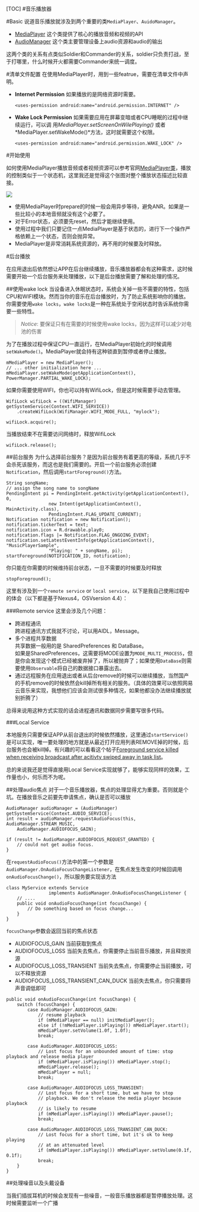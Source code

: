 
[TOC]
#音乐播放器

#Basic
说道音乐播放就涉及到两个重要的类`MediaPlayer`、`AuidoManager`。
* [MediaPlayer](https://developer.android.com/reference/android/media/MediaPlayer.html)  这个类提供了核心的播放音频和视频的API
* [AudioManager](https://developer.android.com/reference/android/media/AudioManager.html)  这个类主要管理设备上audio资源和audio的输出

这两个类的关系有点类似Soldier和Commander的关系，soldier只负责打战，至于打哪里，什么时候开火都需要Commander来统一调度。


#清单文件配置
在使用MediaPlayer时，用到一些featrue，需要在清单文件中声明。

* **Internet Permission** 如果播放的是网络资源时需要。
  ```
  <uses-permission android:name="android.permission.INTERNET" />
  ```
* **Wake Lock Permission** 如果需要应用在屏幕变暗或者CPU睡眠的过程中继续运行，可以调 用*MediaPlayer.setScreenOnWilePlaying()* 或者 *MediaPlayer.setWakeMode()*方法，这时就需要这个权限。
  ```
  <uses-permission android:name="android.permission.WAKE_LOCK" />
  ```
  
#开始使用

如何使用MediaPlayer播放音频或者视频资源可以参考官网[MediaPlayer类](https://developer.android.com/reference/android/media/MediaPlayer.html)，播放的控制类似于一个状态机，这里我还是觉得这个张图对整个播放状态描述比较直接。


![](mediaplayer_state_diagram.gif)


* 使用MediaPlayer时prepare的时候一般会用异步等待，避免ANR。如果是一些比较小的本地音频就没有这个必要了。
* 对于Error状态，必须要先reset，然后才能继续使用。
* 使用过程中我们只要记住一点MediaPlayer是基于状态的，进行下一个操作严格依赖上一个状态，否则会抛异常。
* MediaPlayer是非常消耗系统资源的，再不用的时候要及时释放。

#后台播放

在应用退出后依然想让APP在后台继续播放，音乐播放器都会有这种需求，这时候需要开始一个后台服务来处理播放，以下是后台播放需要了解和处理的情况。

##使用wake lock
当设备进入休眠状态时，系统会关掉一些不需要的特性，包括CPU和WIFI模块。然而当你的音乐在后台播放时，为了防止系统影响你的播放。你需要使用`wake locks`，`wake locks`是一种在系统处于空闲状态时告诉系统你需要一些特性。


> *Notice*: 要保证只有在需要的时候使用wake locks，因为这样可以减少对电池的伤害

为了在播放过程中保证CPU一直运行，在MediaPlayer初始化的时候调用`setWakeMode()`。MediaPlayer就会持有这种锁直到暂停或者停止播放。
```
mMediaPlayer = new MediaPlayer();
// ... other initialization here ...
mMediaPlayer.setWakeMode(getApplicationContext(), PowerManager.PARTIAL_WAKE_LOCK);
```

如果你需要使用WIFI，你也可以持有WifiLock，但是这时候需要手动去管理。
```
WifiLock wifiLock = ((WifiManager) getSystemService(Context.WIFI_SERVICE))
    .createWifiLock(WifiManager.WIFI_MODE_FULL, "mylock");

wifiLock.acquire();
```
当播放结束不在需要访问网络时，释放WifiLock
```
wifiLock.release();
```

##前台服务
为什么选择前台服务？是因为前台服务有着更高的等级，系统几乎不会杀死该服务，而这也是我们需要的。开启一个前台服务必须创建`Notification`，然后调用`startForeground()`方法。
```
String songName;
// assign the song name to songName
PendingIntent pi = PendingIntent.getActivity(getApplicationContext(), 0,
                new Intent(getApplicationContext(), MainActivity.class),
                PendingIntent.FLAG_UPDATE_CURRENT);
Notification notification = new Notification();
notification.tickerText = text;
notification.icon = R.drawable.play0;
notification.flags |= Notification.FLAG_ONGOING_EVENT;
notification.setLatestEventInfo(getApplicationContext(), "MusicPlayerSample",
                "Playing: " + songName, pi);
startForeground(NOTIFICATION_ID, notification);
```
你只能在你需要的时候维持前台状态，一旦不需要的时候要及时释放
```
stopForeground();
```

这里有涉及到一个`remote service` or `local service`，以下是我自己使用过程中的体会（以下都是基于Nexus4，OSVsersion 4.4）：

###Remote service
 这里会涉及几个问题：
 * 跨进程通讯<br/>
    跨进程通讯方式我就不讨论，可以用AIDL，Message。
 * 多个进程共享数据<br/>
    共享数据一般用的是 SharedPreferences 和 DataBase。<br/>
    如果是SharedPreferences，这需要将MODE设置为`MODE_MULTI_PROCESS`，但是你会发现这个模式已经被废弃掉了，所以被抛弃了；如果使用`DataBase`则需要使用`Observable`将自己的数据接口暴露出去。
 * 通过远程服务在应用退出或者从后台remove的时候可以继续播放，当然国产的手机remove的时候依然会kill掉所有相关的服务。（具体的效果可以依照网易云音乐来实现，我想他们应该会测试很多种情况，如果他都没办法继续播放就别折腾了）

总得来说用这种方式实现的话会进程通讯和数据同步需要写很多代码。

###Local Service

本地服务只需要保证APP从前台退出的时候依然播放，这里通过`startService()`是可以实现，唯一要处理的地方就是从最近打开应用列表REMOVE掉的时候，后台服务也会被kill掉。有兴趣的可以看看这个帖子[Foreground service killed when receiving broadcast after acitivty swiped away in task list](https://code.google.com/p/android/issues/detail?id=53313)。

总的来说我还是觉得直接用Local Service实现就够了，能够实现同样的效果，工作量也小，何乐而不为呢。

##处理audio焦点
对于一个音乐播放器，焦点的处理显得尤为重要。否则就是个坑。在播放音乐之前要先申请焦点，确认是否可以播放
```
AudioManager audioManager = (AudioManager) getSystemService(Context.AUDIO_SERVICE);
int result = audioManager.requestAudioFocus(this, AudioManager.STREAM_MUSIC,
    AudioManager.AUDIOFOCUS_GAIN);

if (result != AudioManager.AUDIOFOCUS_REQUEST_GRANTED) {
    // could not get audio focus.
}
```
在`requestAudioFocus()`方法中的第一个参数是`AudioManager.OnAudioFocusChangeListener`，在焦点发生改变的时候回调用`onAudioFocusChange()`，所以服务要实现该方法
```
class MyService extends Service
                implements AudioManager.OnAudioFocusChangeListener {
    // ....
    public void onAudioFocusChange(int focusChange) {
        // Do something based on focus change...
    }
}
```

`focusChange`参数会返回当前的焦点状态

* AUDIOFOCUS_GAIN 当前获取到焦点
* AUDIOFOCUS_LOSS 当前失去焦点，你需要停止当前音乐播放，并且释放资源
* AUDIOFOCUS_LOSS_TRANSIENT 当前失去焦点，你需要停止当前播放，可以不释放资源
* AUDIOFOCUS_LOSS_TRANSIENT_CAN_DUCK 当前失去焦点，你只需要将声音调低即可

```
public void onAudioFocusChange(int focusChange) {
    switch (focusChange) {
        case AudioManager.AUDIOFOCUS_GAIN:
            // resume playback
            if (mMediaPlayer == null) initMediaPlayer();
            else if (!mMediaPlayer.isPlaying()) mMediaPlayer.start();
            mMediaPlayer.setVolume(1.0f, 1.0f);
            break;

        case AudioManager.AUDIOFOCUS_LOSS:
            // Lost focus for an unbounded amount of time: stop playback and release media player
            if (mMediaPlayer.isPlaying()) mMediaPlayer.stop();
            mMediaPlayer.release();
            mMediaPlayer = null;
            break;

        case AudioManager.AUDIOFOCUS_LOSS_TRANSIENT:
            // Lost focus for a short time, but we have to stop
            // playback. We don't release the media player because playback
            // is likely to resume
            if (mMediaPlayer.isPlaying()) mMediaPlayer.pause();
            break;

        case AudioManager.AUDIOFOCUS_LOSS_TRANSIENT_CAN_DUCK:
            // Lost focus for a short time, but it's ok to keep playing
            // at an attenuated level
            if (mMediaPlayer.isPlaying()) mMediaPlayer.setVolume(0.1f, 0.1f);
            break;
    }
}
```

##处理噪音以及头戴设备

当我们插拔耳机的时候会发现有一些噪音，一般音乐播放器都是暂停播放处理。这时候需要监听一个广播










